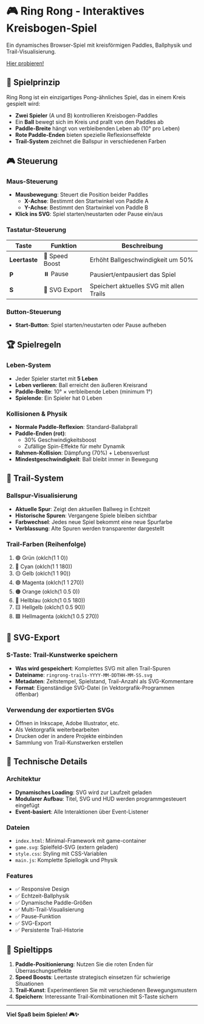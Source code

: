 # 🎮 Ring Rong - Interaktives Kreisbogen-Spiel

Ein dynamisches Browser-Spiel mit kreisförmigen Paddles, Ballphysik und Trail-Visualisierung.

[Hier probieren!](https://brendlers.github.io/ringrong/)


## 🎯 Spielprinzip

Ring Rong ist ein einzigartiges Pong-ähnliches Spiel, das in einem Kreis gespielt wird:
- **Zwei Spieler** (A und B) kontrollieren Kreisbogen-Paddles
- Ein **Ball** bewegt sich im Kreis und prallt von den Paddles ab
- **Paddle-Breite** hängt von verbleibenden Leben ab (10° pro Leben)
- **Rote Paddle-Enden** bieten spezielle Reflexionseffekte
- **Trail-System** zeichnet die Ballspur in verschiedenen Farben

## 🎮 Steuerung

### **Maus-Steuerung**
- **Mausbewegung**: Steuert die Position beider Paddles
  - **X-Achse**: Bestimmt den Startwinkel von Paddle A
  - **Y-Achse**: Bestimmt den Startwinkel von Paddle B
- **Klick ins SVG**: Spiel starten/neustarten oder Pause ein/aus

### **Tastatur-Steuerung**
| Taste | Funktion | Beschreibung |
|-------|----------|--------------|
| **Leertaste** | 🚀 Speed Boost | Erhöht Ballgeschwindigkeit um 50% |
| **P** | ⏸️ Pause | Pausiert/entpausiert das Spiel |
| **S** | 💾 SVG Export | Speichert aktuelles SVG mit allen Trails |

### **Button-Steuerung**
- **Start-Button**: Spiel starten/neustarten oder Pause aufheben

## 🏆 Spielregeln

### **Leben-System**
- Jeder Spieler startet mit **5 Leben**
- **Leben verlieren**: Ball erreicht den äußeren Kreisrand
- **Paddle-Breite**: 10° × verbleibende Leben (minimum 1°)
- **Spielende**: Ein Spieler hat 0 Leben

### **Kollisionen & Physik**
- **Normale Paddle-Reflexion**: Standard-Ballabprall
- **Paddle-Enden (rot)**: 
  - 30% Geschwindigkeitsboost
  - Zufällige Spin-Effekte für mehr Dynamik
- **Rahmen-Kollision**: Dämpfung (70%) + Lebensverlust
- **Mindestgeschwindigkeit**: Ball bleibt immer in Bewegung

## 🎨 Trail-System

### **Ballspur-Visualisierung**
- **Aktuelle Spur**: Zeigt den aktuellen Ballweg in Echtzeit
- **Historische Spuren**: Vergangene Spiele bleiben sichtbar
- **Farbwechsel**: Jedes neue Spiel bekommt eine neue Spurfarbe
- **Verblassung**: Alte Spuren werden transparenter dargestellt

### **Trail-Farben** (Reihenfolge)
1. 🟢 Grün (oklch(1 1 0))
2. 🔵 Cyan (oklch(1 1 180))
3. 🟡 Gelb (oklch(1 1 90))
4. 🟣 Magenta (oklch(1 1 270))
5. 🟠 Orange (oklch(1 0.5 0))
6. 🔷 Hellblau (oklch(1 0.5 180))
7. 🟨 Hellgelb (oklch(1 0.5 90))
8. 🟪 Hellmagenta (oklch(1 0.5 270))

## 💾 SVG-Export

### **S-Taste: Trail-Kunstwerke speichern**
- **Was wird gespeichert**: Komplettes SVG mit allen Trail-Spuren
- **Dateiname**: `ringrong-trails-YYYY-MM-DDTHH-MM-SS.svg`
- **Metadaten**: Zeitstempel, Spielstand, Trail-Anzahl als SVG-Kommentare
- **Format**: Eigenständige SVG-Datei (in Vektorgrafik-Programmen öffenbar)

### **Verwendung der exportierten SVGs**
- Öffnen in Inkscape, Adobe Illustrator, etc.
- Als Vektorgrafik weiterbearbeiten
- Drucken oder in andere Projekte einbinden
- Sammlung von Trail-Kunstwerken erstellen

## 🚀 Technische Details

### **Architektur**
- **Dynamisches Loading**: SVG wird zur Laufzeit geladen
- **Modularer Aufbau**: Titel, SVG und HUD werden programmgesteuert eingefügt
- **Event-basiert**: Alle Interaktionen über Event-Listener

### **Dateien**
- `index.html`: Minimal-Framework mit game-container
- `game.svg`: Spielfeld-SVG (extern geladen)
- `style.css`: Styling mit CSS-Variablen
- `main.js`: Komplette Spiellogik und Physik

### **Features**
- ✅ Responsive Design
- ✅ Echtzeit-Ballphysik
- ✅ Dynamische Paddle-Größen
- ✅ Multi-Trail-Visualisierung  
- ✅ Pause-Funktion
- ✅ SVG-Export
- ✅ Persistente Trail-Historie

## 🎯 Spieltipps

1. **Paddle-Positionierung**: Nutzen Sie die roten Enden für Überraschungseffekte
2. **Speed Boosts**: Leertaste strategisch einsetzen für schwierige Situationen
3. **Trail-Kunst**: Experimentieren Sie mit verschiedenen Bewegungsmustern
4. **Speichern**: Interessante Trail-Kombinationen mit S-Taste sichern

---

**Viel Spaß beim Spielen! 🎮✨**
